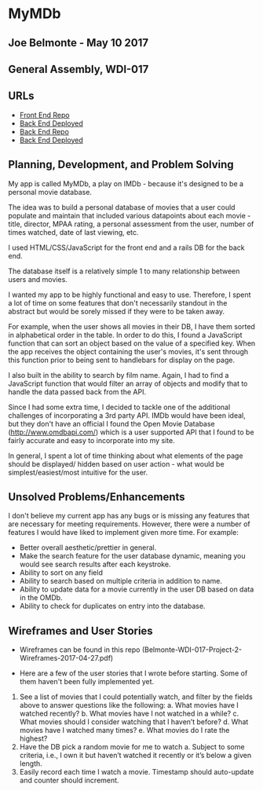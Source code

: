 # MyMDb
## Joe Belmonte - May 10 2017
## General Assembly, WDI-017

## URLs

-   [Front End Repo](https://github.com/joebelmonte/movie_night_front_end/)
-   [Back End Deployed](https://joebelmonte.github.io/movie_night_front_end//)
-   [Back End Repo](https://github.com/joebelmonte/movie_night_back_end/)
-   [Back End Deployed](https://salty-badlands-93517.herokuapp.com/)


## Planning, Development, and Problem Solving

My app is called MyMDb, a play on IMDb - because it's designed to be a personal movie database.

The idea was to build a personal database of movies that a user could populate and maintain
that included various datapoints about each movie - title, director, MPAA rating, a personal assessment
from the user, number of times watched, date of last viewing, etc.

I used HTML/CSS/JavaScript for the front end and a rails DB for the back end.

The database itself is a relatively simple 1 to many relationship between users and movies.

I wanted my app to be highly functional and easy to use.  Therefore, I spent a lot of time
on some features that don't necessarily standout in the abstract but would be sorely missed
if they were to be taken away.

For example, when the user shows all movies in their DB, I have them sorted in alphabetical
order in the table.  In order to do this, I found a JavaScript function that can sort
an object based on the value of a specified key.  When the app receives the object containing
the user's  movies, it's sent through this function prior to being sent to handlebars for
display on the page.

I also built in the ability to search by film name.  Again, I had to find a JavaScript
function that would filter an array of objects and modify that to handle the data passed
back from the API.

Since I had some extra time, I decided to tackle one of the additional challenges of
incorporating a 3rd party API.  IMDb would have been ideal, but they don't have an official
I found the Open Movie Database (http://www.omdbapi.com/) which is a user supported
API that I found to be fairly accurate and easy to incorporate into my site.

In general, I spent a lot of time thinking about what elements of the page should be displayed/
hidden based on user action - what would be simplest/easiest/most intuitive for the user.

## Unsolved Problems/Enhancements

I don't believe my current app has any bugs or is missing any features that are
necessary for meeting requirements.  However, there were a number of features I
would have liked to implement given more time.  For example:

* Better overall aesthetic/prettier in general.
* Make the search feature for the user database dynamic, meaning you would see
search results after each keystroke.
* Ability to sort on any field
* Ability to search based on multiple criteria in addition to name.
* Ability to update data for a movie currently in the user DB based on data in the
OMDb.
* Ability to check for duplicates on entry into the database.

## Wireframes and User Stories

* Wireframes can be found in this repo (Belmonte-WDI-017-Project-2-Wireframes-2017-04-27.pdf)

* Here are a few of the user stories that I wrote before starting.  Some of them
haven't been fully implemented yet.

1.	See a list of movies that I could potentially watch, and filter by the fields above to answer questions like the following:
  a.	What movies have I watched recently?
  b.	What movies have I not watched in a while?
  c.	What movies should I consider watching that I haven’t before?
  d.	What movies have I watched many times?
  e.	What movies do I rate the highest?
2.	Have the DB pick a random movie for me to watch
  a.	Subject to some criteria, i.e., I own it but haven’t watched it recently or it’s below a given length.
3.	Easily record each time I watch a movie. Timestamp should auto-update and counter should increment.
